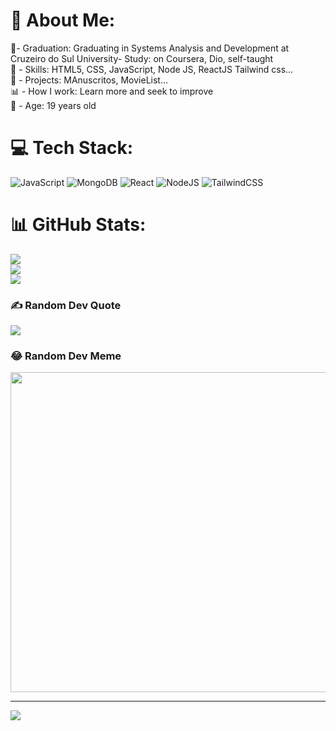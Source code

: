 # 💫 About Me:
📕- Graduation:  Graduating in Systems Analysis and Development at Cruzeiro do Sul University- Study:  on Coursera, Dio, self-taught<br>📝 - Skills: HTML5, CSS, JavaScript, Node JS, ReactJS Tailwind css...<br>📒 - Projects: MAnuscritos, MovieList...<br>📊 - How I work: Learn more and seek to improve<br>🎂 - Age: 19 years old<br>


# 💻 Tech Stack:
![JavaScript](https://img.shields.io/badge/javascript-%23323330.svg?style=for-the-badge&logo=javascript&logoColor=%23F7DF1E) ![MongoDB](https://img.shields.io/badge/MongoDB-%234ea94b.svg?style=for-the-badge&logo=mongodb&logoColor=white) ![React](https://img.shields.io/badge/react-%2320232a.svg?style=for-the-badge&logo=react&logoColor=%2361DAFB) ![NodeJS](https://img.shields.io/badge/node.js-6DA55F?style=for-the-badge&logo=node.js&logoColor=white) ![TailwindCSS](https://img.shields.io/badge/tailwindcss-%2338B2AC.svg?style=for-the-badge&logo=tailwind-css&logoColor=white)
# 📊 GitHub Stats:
![](https://github-readme-stats.vercel.app/api?username=Dayvison45&theme=tokyonight&hide_border=false&include_all_commits=true&count_private=false)<br/>
![](https://github-readme-streak-stats.herokuapp.com/?user=Dayvison45&theme=tokyonight&hide_border=false)<br/>
![](https://github-readme-stats.vercel.app/api/top-langs/?username=Dayvison45&theme=tokyonight&hide_border=false&include_all_commits=true&count_private=false&layout=compact)

### ✍️ Random Dev Quote
![](https://quotes-github-readme.vercel.app/api?type=vetical&theme=radical)

### 😂 Random Dev Meme
<img src="https://random-memer.herokuapp.com/" width="512px"/>

---
[![](https://visitcount.itsvg.in/api?id=Dayvison45&icon=3&color=3)](https://visitcount.itsvg.in)

<!-- Proudly created with GPRM ( https://gprm.itsvg.in ) -->
